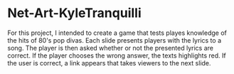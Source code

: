 # Net-Art-KyleTranquilli

For this project, I intended to create a game that tests playes knowledge of the hits of 80's pop divas.
Each slide presents players with the lyrics to a song.
The player is then asked whether or not the presented lyrics are correct.
If the player chooses the wrong answer, the texts highlights red.
If the user is correct, a link appears that takes viewers to the next slide. 
